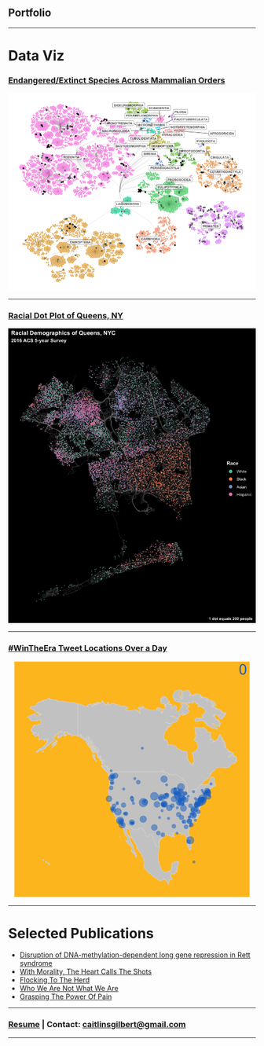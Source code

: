 ## Portfolio

---

# Data Viz 

### [Endangered/Extinct Species Across Mammalian Orders](/redlisthierarchy.md)
<p align="center">
<img src="images/redlist_hierarchy_plot.png?raw=true"/>
</p>

---

### [Racial Dot Plot of Queens, NY](/queensrace.md)
<p align="center">
<img src="images/queens_race_dotplot.png?raw=true"/>
</p>

---

### [#WinTheEra Tweet Locations Over a Day](/petetweets.md)

<p align="center">
<img src="images/wintheeratweetsbyhour.gif?raw=true"/>
</p>

---

# Selected Publications

- [Disruption of DNA-methylation-dependent long gene repression in Rett syndrome](https://www.nature.com/articles/nature14319)
- [With Morality, The Heart Calls The Shots](https://thehoya.com/gilbert-with-morality-the-heart-calls-the-shots/)
- [Flocking To The Herd](https://thehoya.com/gilbert-flocking-to-the-herd/)
- [Who We Are Not What We Are](https://thehoya.com/gilbert-who-we-are-not-what-we-are/)
- [Grasping The Power Of Pain](https://thehoya.com/gilbert-grasping-the-power-of-pain/)

---

### [Resume](/caitlingilbert_resume.pdf) | Contact: caitlinsgilbert@gmail.com



---
<p style="font-size:11px">
<!-- Remove above link if you don't want to attibute -->

